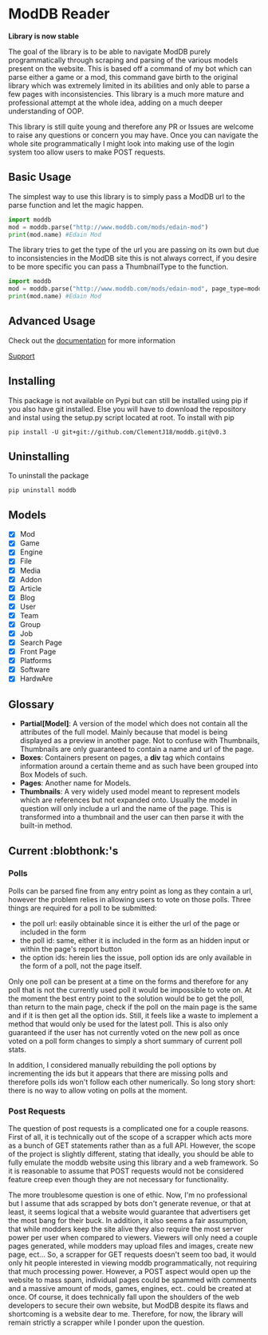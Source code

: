 # ModDB Reader
**Library is now stable**

The goal of the library is to be able to navigate ModDB purely programmatically through scraping and parsing of the various models present on the website. This is based off a command of my bot which can parse either a game or a mod, this command gave birth to the original library which was extremely limited in its abilities and only able to parse a few pages with inconsistencies. This library is a much more mature and professional attempt at the whole idea, adding on a much deeper understanding of OOP.

This library is still quite young and therefore any PR or Issues are welcome to raise any questions or concern you may have. Once you can navigate the whole site programmatically I might look into making use of the login system too allow users to make POST requests.  

## Basic Usage
The simplest way to use this library is to simply pass a ModDB url to the parse function and let the magic happen.
```py
import moddb
mod = moddb.parse("http://www.moddb.com/mods/edain-mod")
print(mod.name) #Edain Mod
```
The library tries to get the type of the url you are passing on its own but due to inconsistencies in the ModDB site this is not always correct, if you desire to be more specific you can pass a ThumbnailType to the function.
```py
import moddb
mod = moddb.parse("http://www.moddb.com/mods/edain-mod", page_type=moddb.ThumbnailType.mod)
print(mod.name) #Edain Mod
```

## Advanced Usage
Check out the [documentation](https://moddb.readthedocs.io) for more information

[Support](https://discord.gg/Ape8bZt)

## Installing
This package is not available on Pypi but can still be installed using pip if you also have git installed. Else you will have to download the repository and instal using the setup.py script located at root. To install with pip

```
pip install -U git+git://github.com/ClementJ18/moddb.git@v0.3
```

## Uninstalling
To uninstall the package

```
pip uninstall moddb
```

## Models
* [x] Mod
* [x] Game  
* [x] Engine
* [x] File
* [x] Media
* [x] Addon
* [x] Article
* [x] Blog
* [x] User
* [x] Team
* [x] Group
* [x] Job
* [x] Search Page
* [x] Front Page
* [x] Platforms
* [x] Software
* [x] HardwAre

## Glossary
* **Partial[Model]**: A version of the model which does not contain all the attributes of the full model. Mainly because that model is being displayed as a preview in another page. Not to confuse with Thumbnails, Thumbnails are only guaranteed to contain a name and url of the page.
* **Boxes**: Containers present on pages, a **div** tag which contains information around a certain theme and as such have been grouped into Box Models of such.
* **Pages**: Another name for Models.
* **Thumbnails**: A very widely used model meant to represent models which are references but not expanded onto. Usually the model in question will only include a url and the name of the page. This is transformed into a thumbnail and the user can then parse it with the built-in method.

## Current :blobthonk:'s
### Polls
Polls can be parsed fine from any entry point as long as they contain a url, however the problem relies in allowing users to vote on those polls. Three things are required for a poll to be submitted:
* the poll url: easily obtainable since it is either the url of the page or included in the form
* the poll id: same, either it is included in the form as an hidden input or within the page's report button
* the option ids: herein lies the issue, poll option ids are only available in the form of a poll, not the page itself.

Only one poll can be present at a time on the forms and therefore for any poll that is not the currently used poll it would be impossible to vote on. At the moment the best entry point to the solution would be to get the poll, than return to the main page, check if the poll on the main page is the same and if it is then get all the option ids. Still, it feels like a waste to implement a method that would only be used for the latest poll. This is also only guaranteed if the user has not currently voted on the new poll as once voted on a poll form changes to simply a short summary of current poll stats.

In addition, I considered manually rebuilding the poll options by incrementing the ids but it appears that there are missing polls and therefore polls ids won't follow each other numerically. So long story short: there is no way to allow voting on polls at the moment.

### Post Requests
The question of post requests is a complicated one for a couple reasons. First of all, it is technically out of the scope of a scrapper which acts more as a bunch of GET statements rather than as a full API. However, the scope of the project is slightly different, stating that ideally, you should be able to fully emulate the moddb website using this library and a web framework. So it is reasonable to assume that POST requests would not be considered feature creep even though they are not necessary for functionality. 

The more troublesome question is one of ethic. Now, I'm no professional but I assume that ads scrapped by bots don't generate revenue, or that at least, it seems logical that a website would guarantee that advertisers get the most bang for their buck. In addition, it also seems a fair assumption, that while modders keep the site alive they also require the most server power per user when compared to viewers. Viewers will only need a couple pages generated, while modders may upload files and images, create new page, ect... So, a scrapper for GET requests doesn't seem too bad, it would only hit people interested in viewing moddb programmatically, not requiring that much processing power. However, a POST aspect would open up the website to mass spam, individual pages could be spammed with comments and a massive amount of mods, games, engines, ect.. could be created at once. Of course, it does technically fall upon the shoulders of the web developers to secure their own website, but ModDB despite its flaws and shortcoming is a website dear to me. Therefore, for now, the library will remain strictly a scrapper while I ponder upon the question.
